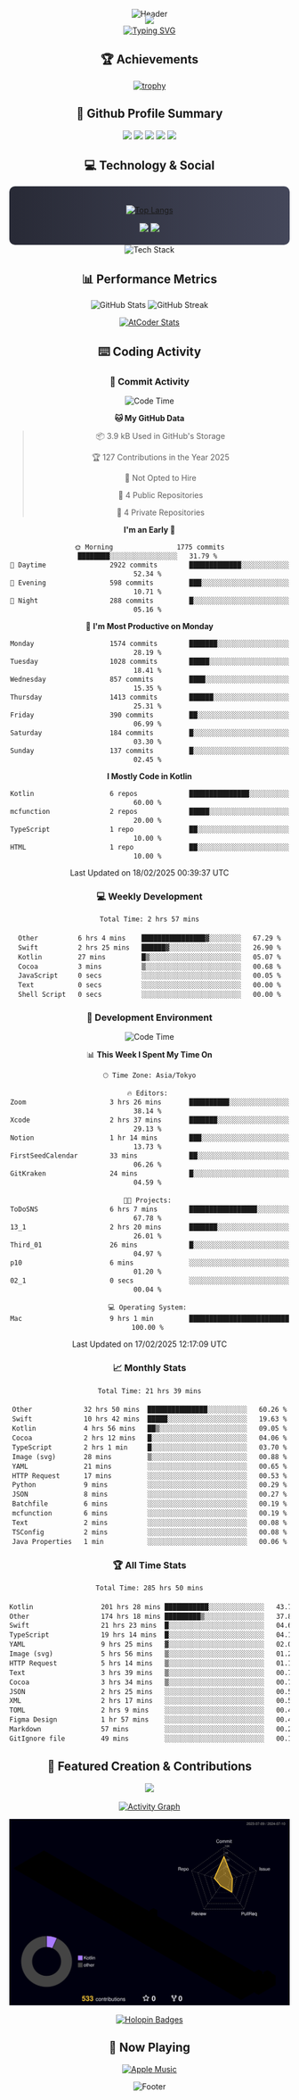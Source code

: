 <div align="center">
  
![Header](https://capsule-render.vercel.app/api?type=waving&color=gradient&customColorList=12&height=300&section=header&text=Welcome%20to%20Batapii's%20Universe&fontSize=50&animation=fadeIn&fontAlignY=40&desc=Android%20Developer%20|%20Kotlin%20LOVE%20)

<div style="margin-top: -20px;">
  <img src="https://readme-typing-svg.herokuapp.com/?lines=Crafting+Android+Experiences;Building+Tomorrow's+Apps+Today;Always+Learning,+Always+Growing&font=Fira%20Code&center=true&width=440&height=45&color=f75c7e&vCenter=true&size=22&pause=1000">
</div>

<a href="https://git.io/typing-svg">
  <img src="https://readme-typing-svg.demolab.com?font=Fira+Code&weight=600&size=28&duration=4000&pause=1000&center=true&vCenter=true&width=800&lines=Hey+there!+I'm+Batapii+%F0%9F%91%8B;Android+Developer+from+Japan+%F0%9F%87%AF%F0%9F%87%B5" alt="Typing SVG" />
</a>

## 🏆 Achievements

[![trophy](https://github-profile-trophy.vercel.app/?username=batapii&theme=onestar&no-frame=true&no-bg=true&column=8&rank=SECRET,SSS,SS,S,AAA,AA,A,B,C,?&margin-w=10&margin-h=10)](https://github.com/ryo-ma/github-profile-trophy)

## 🎯 Github Profile Summary

<div align="center">
  <img src="http://github-profile-summary-cards.vercel.app/api/cards/profile-details?username=batapii&theme=radical" />
  <img src="http://github-profile-summary-cards.vercel.app/api/cards/repos-per-language?username=batapii&theme=radical" />
  <img src="http://github-profile-summary-cards.vercel.app/api/cards/most-commit-language?username=batapii&theme=radical" />
  <img src="http://github-profile-summary-cards.vercel.app/api/cards/stats?username=batapii&theme=radical" />
  <img src="http://github-profile-summary-cards.vercel.app/api/cards/productive-time?username=batapii&theme=radical" />
</div>

## 💻 Technology & Social

<div align="center" style="background: linear-gradient(to right, #282A36, #44475A); padding: 20px; border-radius: 10px;">

[![Top Langs](https://github-readme-stats.vercel.app/api/top-langs/?username=batapii
)](https://github.com/anuraghazra/github-readme-stats)

<div style="margin-top: 15px">
<a href="https://github.com/batapii"><img src="https://img.shields.io/github/followers/batapii?style=for-the-badge&logo=github&label=Follow&color=ff6e96&labelColor=282A36"/></a>
<a href="https://twitter.com/batapii3939"><img src="https://img.shields.io/twitter/follow/batapii?style=for-the-badge&logo=twitter&color=1DA1F2&labelColor=282A36&label= Twitter"/></a>
</div>

</div>

<div align="center">
<img src="https://github-readme-tech-stack.vercel.app/api/cards?title=Tech+Stack&align=center&titleAlign=center&fontSize=20&lineHeight=10&lineCount=4&theme=github_dark&width=800&bg=%230D1117&badge=%23161B22&border=%2321262D&titleColor=%2358A6FF&line1=kotlin%2Ckotlin%2C0095D5%3Bandroid%2Candroid%2C00ff00%3Bjetpackcompose%2Cjetpack%2C4285F4%3B&line2=swift%2Cswift%2CFA7343%3Bfirebase%2Cfirebase%2CFFCA28%3Bgithub%2Cgithub%2C181717%3B&line3=typescript%2Ctypescript%2C3178C6%3Bgraphql%2Cgraphql%2CE10098%3Bsupabase%2Csupabase%2C3FCF8E%3B&line4=gradle%2Cgradle%2C02303A%3Bgitkraken%2Cgitkraken%2C179287%3Bpostman%2Cpostman%2CFF6C37%3B" alt="Tech Stack" />
</div>



## 📊 Performance Metrics

<div align="center">

![GitHub Stats](https://github-readme-stats.vercel.app/api?username=batapii&show_icons=true&theme=radical&hide_border=true&bg_color=0D1117)
![GitHub Streak](https://github-readme-streak-stats.herokuapp.com/?user=batapii&theme=radical&hide_border=true&background=0D1117)

[![AtCoder Stats](https://atcoder-readme-stats.vercel.app/stats/batapii3939?theme=dark&show_history=5&width=495)](https://github.com/iwbc-mzk/atcoder-readme-stats)

</div>

## ⌨️ Coding Activity

### 🌟 Commit Activity
<!--START_SECTION:commit-stats-->
![Code Time](http://img.shields.io/badge/Code%20Time-460%20hrs%2053%20mins-blue)

**🐱 My GitHub Data** 

> 📦 3.9 kB Used in GitHub's Storage 
 > 
> 🏆 127 Contributions in the Year 2025
 > 
> 🚫 Not Opted to Hire
 > 
> 📜 4 Public Repositories 
 > 
> 🔑 4 Private Repositories 
 > 
**I'm an Early 🐤** 

```text
🌞 Morning                1775 commits        ████████░░░░░░░░░░░░░░░░░   31.79 % 
🌆 Daytime                2922 commits        █████████████░░░░░░░░░░░░   52.34 % 
🌃 Evening                598 commits         ███░░░░░░░░░░░░░░░░░░░░░░   10.71 % 
🌙 Night                  288 commits         █░░░░░░░░░░░░░░░░░░░░░░░░   05.16 % 
```
📅 **I'm Most Productive on Monday** 

```text
Monday                   1574 commits        ███████░░░░░░░░░░░░░░░░░░   28.19 % 
Tuesday                  1028 commits        █████░░░░░░░░░░░░░░░░░░░░   18.41 % 
Wednesday                857 commits         ████░░░░░░░░░░░░░░░░░░░░░   15.35 % 
Thursday                 1413 commits        ██████░░░░░░░░░░░░░░░░░░░   25.31 % 
Friday                   390 commits         ██░░░░░░░░░░░░░░░░░░░░░░░   06.99 % 
Saturday                 184 commits         █░░░░░░░░░░░░░░░░░░░░░░░░   03.30 % 
Sunday                   137 commits         █░░░░░░░░░░░░░░░░░░░░░░░░   02.45 % 
```


**I Mostly Code in Kotlin** 

```text
Kotlin                   6 repos             ███████████████░░░░░░░░░░   60.00 % 
mcfunction               2 repos             █████░░░░░░░░░░░░░░░░░░░░   20.00 % 
TypeScript               1 repo              ██░░░░░░░░░░░░░░░░░░░░░░░   10.00 % 
HTML                     1 repo              ██░░░░░░░░░░░░░░░░░░░░░░░   10.00 % 
```




 Last Updated on 18/02/2025 00:39:37 UTC
<!--END_SECTION:commit-stats-->

### 💻 Weekly Development
<!--START_SECTION:wakatime-->

```txt
Total Time: 2 hrs 57 mins

Other          6 hrs 4 mins    ████████████████▓░░░░░░░░   67.29 %
Swift          2 hrs 25 mins   ██████▓░░░░░░░░░░░░░░░░░░   26.90 %
Kotlin         27 mins         █▒░░░░░░░░░░░░░░░░░░░░░░░   05.07 %
Cocoa          3 mins          ▒░░░░░░░░░░░░░░░░░░░░░░░░   00.68 %
JavaScript     0 secs          ░░░░░░░░░░░░░░░░░░░░░░░░░   00.05 %
Text           0 secs          ░░░░░░░░░░░░░░░░░░░░░░░░░   00.00 %
Shell Script   0 secs          ░░░░░░░░░░░░░░░░░░░░░░░░░   00.00 %
```

<!--END_SECTION:wakatime-->

### 🔨 Development Environment
<!--START_SECTION:dev-stats-->
![Code Time](http://img.shields.io/badge/Code%20Time-460%20hrs%2053%20mins-blue)

📊 **This Week I Spent My Time On** 

```text
🕑︎ Time Zone: Asia/Tokyo

🔥 Editors: 
Zoom                     3 hrs 26 mins       ██████████░░░░░░░░░░░░░░░   38.14 % 
Xcode                    2 hrs 37 mins       ███████░░░░░░░░░░░░░░░░░░   29.13 % 
Notion                   1 hr 14 mins        ███░░░░░░░░░░░░░░░░░░░░░░   13.73 % 
FirstSeedCalendar        33 mins             ██░░░░░░░░░░░░░░░░░░░░░░░   06.26 % 
GitKraken                24 mins             █░░░░░░░░░░░░░░░░░░░░░░░░   04.59 % 

🐱‍💻 Projects: 
ToDoSNS                  6 hrs 7 mins        █████████████████░░░░░░░░   67.78 % 
13_1                     2 hrs 20 mins       ███████░░░░░░░░░░░░░░░░░░   26.01 % 
Third_01                 26 mins             █░░░░░░░░░░░░░░░░░░░░░░░░   04.97 % 
p10                      6 mins              ░░░░░░░░░░░░░░░░░░░░░░░░░   01.20 % 
02_1                     0 secs              ░░░░░░░░░░░░░░░░░░░░░░░░░   00.04 % 

💻 Operating System: 
Mac                      9 hrs 1 min         █████████████████████████   100.00 % 
```


 Last Updated on 17/02/2025 12:17:09 UTC
<!--END_SECTION:dev-stats-->

### 📈 Monthly Stats
<!--START_SECTION:wakamonth-->

```txt
Total Time: 21 hrs 39 mins

Other             32 hrs 50 mins  ███████████████░░░░░░░░░░   60.26 %
Swift             10 hrs 42 mins  █████░░░░░░░░░░░░░░░░░░░░   19.63 %
Kotlin            4 hrs 56 mins   ██▒░░░░░░░░░░░░░░░░░░░░░░   09.05 %
Cocoa             2 hrs 12 mins   █░░░░░░░░░░░░░░░░░░░░░░░░   04.06 %
TypeScript        2 hrs 1 min     █░░░░░░░░░░░░░░░░░░░░░░░░   03.70 %
Image (svg)       28 mins         ▒░░░░░░░░░░░░░░░░░░░░░░░░   00.88 %
YAML              21 mins         ░░░░░░░░░░░░░░░░░░░░░░░░░   00.65 %
HTTP Request      17 mins         ░░░░░░░░░░░░░░░░░░░░░░░░░   00.53 %
Python            9 mins          ░░░░░░░░░░░░░░░░░░░░░░░░░   00.29 %
JSON              8 mins          ░░░░░░░░░░░░░░░░░░░░░░░░░   00.27 %
Batchfile         6 mins          ░░░░░░░░░░░░░░░░░░░░░░░░░   00.19 %
mcfunction        6 mins          ░░░░░░░░░░░░░░░░░░░░░░░░░   00.19 %
Text              2 mins          ░░░░░░░░░░░░░░░░░░░░░░░░░   00.08 %
TSConfig          2 mins          ░░░░░░░░░░░░░░░░░░░░░░░░░   00.08 %
Java Properties   1 min           ░░░░░░░░░░░░░░░░░░░░░░░░░   00.06 %
```

<!--END_SECTION:wakamonth-->

### 🏆 All Time Stats
<!--START_SECTION:wakaalltime-->

```txt
Total Time: 285 hrs 50 mins

Kotlin                 201 hrs 28 mins ███████████░░░░░░░░░░░░░░   43.79 %
Other                  174 hrs 18 mins █████████▒░░░░░░░░░░░░░░░   37.88 %
Swift                  21 hrs 23 mins  █░░░░░░░░░░░░░░░░░░░░░░░░   04.65 %
TypeScript             19 hrs 14 mins  █░░░░░░░░░░░░░░░░░░░░░░░░   04.18 %
YAML                   9 hrs 25 mins   ▓░░░░░░░░░░░░░░░░░░░░░░░░   02.05 %
Image (svg)            5 hrs 56 mins   ▒░░░░░░░░░░░░░░░░░░░░░░░░   01.29 %
HTTP Request           5 hrs 14 mins   ▒░░░░░░░░░░░░░░░░░░░░░░░░   01.14 %
Text                   3 hrs 39 mins   ▒░░░░░░░░░░░░░░░░░░░░░░░░   00.79 %
Cocoa                  3 hrs 34 mins   ▒░░░░░░░░░░░░░░░░░░░░░░░░   00.78 %
JSON                   2 hrs 25 mins   ░░░░░░░░░░░░░░░░░░░░░░░░░   00.53 %
XML                    2 hrs 17 mins   ░░░░░░░░░░░░░░░░░░░░░░░░░   00.50 %
TOML                   2 hrs 9 mins    ░░░░░░░░░░░░░░░░░░░░░░░░░   00.47 %
Figma Design           1 hr 57 mins    ░░░░░░░░░░░░░░░░░░░░░░░░░   00.43 %
Markdown               57 mins         ░░░░░░░░░░░░░░░░░░░░░░░░░   00.21 %
GitIgnore file         49 mins         ░░░░░░░░░░░░░░░░░░░░░░░░░   00.18 %
```

<!--END_SECTION:wakaalltime-->


## 🌟 Featured Creation & Contributions

<div align="center">
  <a href="https://github.com/batapii/ToDoSNS">
    <img src="https://github-readme-stats.vercel.app/api/pin/?username=batapii&repo=ToDoSNS&theme=radical&hide_border=true&bg_color=0D1117" />
  </a>

[![Activity Graph](https://github-readme-activity-graph.vercel.app/graph?username=batapii&custom_title=Contribution%20Graph&hide_border=true&theme=radical&bg_color=0D1117)](https://github.com/ashutosh00710/github-readme-activity-graph)

![3D Contrib](./profile-3d-contrib/profile-night-rainbow.svg)

[![Holopin Badges](https://holopin.me/batapii)](https://holopin.io/@batapii)

</div>

## 🎵 Now Playing

<div align="center">
  
[![Apple Music](https://music-profile.rayriffy.com/theme/dark.svg?uid=001005.6598667d2ffd4a10a4f429edd0ba24c4.1156)](https://github.com/rayriffy/apple-music-github-profile)

</div>

![Footer](https://capsule-render.vercel.app/api?type=waving&color=gradient&customColorList=12&height=100&section=footer)

</div>
